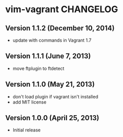 # vim-vagrant CHANGELOG

## Version 1.1.2 (December 10, 2014)

* update with commands in Vagrant 1.7

## Version 1.1.1 (June 7, 2013)

* move ftplugin to ftdetect

## Version 1.1.0 (May 21, 2013)

* don't load plugin if vagrant isn't installed
* add MIT license

## Version 1.0.0 (April 25, 2013)

* Initial release
